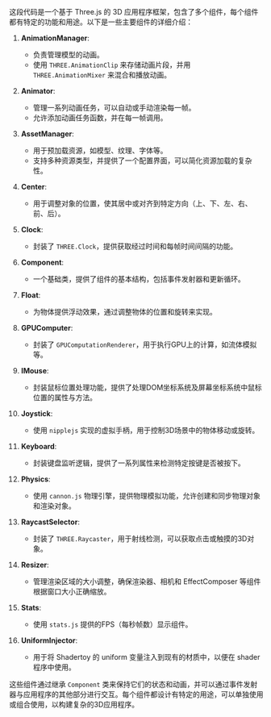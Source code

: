 这段代码是一个基于 Three.js 的 3D 应用程序框架，包含了多个组件，每个组件都有特定的功能和用途。以下是一些主要组件的详细介绍：

1. **AnimationManager**:
   - 负责管理模型的动画。
   - 使用 `THREE.AnimationClip` 来存储动画片段，并用 `THREE.AnimationMixer` 来混合和播放动画。

2. **Animator**:
   - 管理一系列动画任务，可以自动或手动渲染每一帧。
   - 允许添加动画任务函数，并在每一帧调用。

3. **AssetManager**:
   - 用于预加载资源，如模型、纹理、字体等。
   - 支持多种资源类型，并提供了一个配置界面，可以简化资源加载的复杂性。

4. **Center**:
   - 用于调整对象的位置，使其居中或对齐到特定方向（上、下、左、右、前、后）。

5. **Clock**:
   - 封装了 `THREE.Clock`，提供获取经过时间和每帧时间间隔的功能。

6. **Component**:
   - 一个基础类，提供了组件的基本结构，包括事件发射器和更新循环。

7. **Float**:
   - 为物体提供浮动效果，通过调整物体的位置和旋转来实现。

8. **GPUComputer**:
   - 封装了 `GPUComputationRenderer`，用于执行GPU上的计算，如流体模拟等。

9. **IMouse**:
   - 封装鼠标位置处理功能，提供了处理DOM坐标系统及屏幕坐标系统中鼠标位置的属性与方法。

10. **Joystick**:
    - 使用 `nipplejs` 实现的虚拟手柄，用于控制3D场景中的物体移动或旋转。

11. **Keyboard**:
    - 封装键盘监听逻辑，提供了一系列属性来检测特定按键是否被按下。

12. **Physics**:
    - 使用 `cannon.js` 物理引擎，提供物理模拟功能，允许创建和同步物理对象和渲染对象。

13. **RaycastSelector**:
    - 封装了 `THREE.Raycaster`，用于射线检测，可以获取点击或触摸的3D对象。

14. **Resizer**:
    - 管理渲染区域的大小调整，确保渲染器、相机和 EffectComposer 等组件根据窗口大小正确缩放。

15. **Stats**:
    - 使用 `stats.js` 提供的FPS（每秒帧数）显示组件。

16. **UniformInjector**:
    - 用于将 Shadertoy 的 uniform 变量注入到现有的材质中，以便在 shader 程序中使用。

这些组件通过继承 `Component` 类来保持它们的状态和动画，并可以通过事件发射器与应用程序的其他部分进行交互。每个组件都设计有特定的用途，可以单独使用或组合使用，以构建复杂的3D应用程序。
